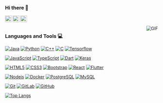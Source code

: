 ### Hi there 👋

<!--
**yzengchn/yzengchn** is a ✨ _special_ ✨ repository because its `README.md` (this file) appears on your GitHub profile.

Here are some ideas to get you started:

- 🔭 I’m currently working on ...
- 🌱 I’m currently learning ...
- 👯 I’m looking to collaborate on ...
- 🤔 I’m looking for help with ...
- 💬 Ask me about ...
- 📫 How to reach me: ...
- 😄 Pronouns: ...
- ⚡ Fun fact: ...

<a href="https://tva1.sinaimg.cn/large/007S8ZIlgy1ggrqy7om28j30j80omjtq.jpg">
  <img align="left" alt="Wechat" width="22px" src="https://cdn.jsdelivr.net/npm/simple-icons@3.1.0/icons/wechat.svg" />
</a>
<a href="https://www.linkedin.com/in/%E7%A1%95-%E5%88%98-073728144/">
  <img align="left" alt="LinkedIn" width="22px" src="https://cdn.jsdelivr.net/npm/simple-icons@3.1.0/icons/linkedin.svg" />
</a>
-->

<a href="https://blog.xcyd.xyz">
  <img align="left" alt="blog" width="22px" src="https://cdn.jsdelivr.net/npm/simple-icons@3.1.0/icons/micro-dot-blog.svg" />
</a>
<a href="yzengchn@gmail.com">
  <img align="left" alt="'Gmail" width="22px" src="https://cdn.jsdelivr.net/npm/simple-icons@3.1.0/icons/gmail.svg" />
</a>
<a href="https://leetcode.com/yzengchn/">
  <img align="left" alt="LeetCode" width="22px" src="https://cdn.jsdelivr.net/npm/simple-icons@3.1.0/icons/leetcode.svg" />
</a>


<br />
<br />
  <img align="right" alt="GIF" src="https://media.giphy.com/media/iIqmM5tTjmpOB9mpbn/giphy.gif" />
  
  
### Languages and Tools :computer:

[![Java](https://img.shields.io/badge/Java-orange?style=flat&logo=java&logoColor=white&link=https://github.com/yzengchn)](https://github.com/yzengchn) [![Python](https://img.shields.io/badge/-Python-black?style=flat&logo=python&link=https://github.com/yzengchn)](https://github.com/yzengchn) [![C++](https://img.shields.io/badge/-C++-00599C?style=flat&logo=c++&link=https://github.com/yzengchn)](https://github.com/yzengchn) [![C](https://img.shields.io/badge/-A8B9CC?style=flat&logo=c&logoColor=white&link=https://github.com/yzengchn)](https://github.com/yzengchn) [![Tensorflow](https://img.shields.io/badge/-Tensorflow-gray?style=flat&logo=tensorflow&link=https://github.com/yzengchn)](https://github.com/yzengchn) 

[![JavaScript](https://img.shields.io/badge/-JavaScript-black?style=flat&logo=javascript&link=https://github.com/yzengchn)](https://github.com/yzengchn) [![TypeScript](https://img.shields.io/badge/-TypeScript-007ACC?style=flat&logo=typescript&link=https://github.com/yzengchn)](https://github.com/yzengchn) [![Dart](https://img.shields.io/badge/-Dart-0175C2?style=flat&logo=dart&link=https://github.com/yzengchn)](https://github.com/yzengchn) [![Keras](https://img.shields.io/badge/-Keras-red?style=flat&logo=keras&link=https://github.com/yzengchn)](https://github.com/yzengchn) 

[![HTML5](https://img.shields.io/badge/-HTML5-E34F26?style=flat&logo=html5&logoColor=white&link=https://github.com/yzengchn)](https://github.com/yzengchn) [![CSS3](https://img.shields.io/badge/-CSS3-1572B6?style=flat&logo=css3&link=https://github.com/yzengchn)](https://github.com/yzengchn) [![Bootstrap](https://img.shields.io/badge/-Bootstrap-563D7C?style=flat&logo=bootstrap&link=https://github.com/yzengchn)](https://github.com/yzengchn) [![React](https://img.shields.io/badge/-React-black?style=flat&logo=react&link=https://github.com/yzengchn)](https://github.com/yzengchn) [![Flutter](https://img.shields.io/badge/-Flutter-02569B?style=flat&logo=flutter&link=https://github.com/yzengchn)](https://github.com/yzengchn)

[![Nodejs](https://img.shields.io/badge/-Nodejs-black?style=flat&logo=Node.js&link=https://github.com/yzengchn)](https://github.com/yzengchn) [![Docker](https://img.shields.io/badge/-Docker-black?style=flat&logo=docker&link=https://github.com/yzengchn)](https://github.com/yzengchn) [![PostgreSQL](https://img.shields.io/badge/-PostgreSQL-336791?style=flat&logo=postgresql&link=https://github.com/yzengchn)](https://github.com/yzengchn) [![MySQL](https://img.shields.io/badge/-MySQL-black?style=flat&logo=mysql&link=https://github.com/yzengchn)](https://github.com/yzengchn)

[![Git](https://img.shields.io/badge/-Git-black?style=flat&logo=git&link=https://github.com/yzengchn)](https://github.com/yzengchn) [![GitLab](https://img.shields.io/badge/-GitLab-FCA121?style=flat&logo=gitlab&link=https://github.com/yzengchn)](https://gitlab.com/hritik5102) [![GitHub](https://img.shields.io/badge/-GitHub-181717?style=flat&logo=github&link=https://github.com/yzengchn)](https://github.com/yzengchn)

[![Top Langs](https://github-readme-stats.vercel.app/api/top-langs/?username=yzengchn)](https://github.com/anuraghazra/github-readme-stats)
<!-- [![Anurag's GitHub stats](https://github-readme-stats.vercel.app/api?username=yzengchn)](https://github.com/anuraghazra/github-readme-stats) -->
